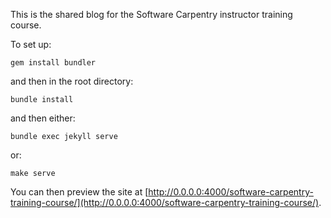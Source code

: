 This is the shared blog for the Software Carpentry instructor training course.

To set up:

```
gem install bundler
```

and then in the root directory:

```
bundle install
```

and then either:

```
bundle exec jekyll serve
```

or:

```
make serve
```

You can then preview the site at
[http://0.0.0.0:4000/software-carpentry-training-course/](http://0.0.0.0:4000/software-carpentry-training-course/).
